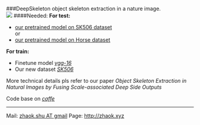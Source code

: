 ###DeepSkeleton
object skeleton extraction in a nature image.    
![](http://7xn7wz.com1.z0.glb.clouddn.com/DeepSkeleton.png?imageView2/2/w/500)
####Needed:
**For test:**  
* [our pretrained model on SK506 dataset](http://7xocv2.dl1.z0.glb.clouddn.com/sk506_it14k.caffemodel)  
  or
* [our pretrained model on Horse dataset](http://7xocv2.dl1.z0.glb.clouddn.com/horse_it14k.caffemodel)  

**For train:**  
* Finetune model [*vgg-16*](http://7xocv2.dl1.z0.glb.clouddn.com/5stage-vgg.caffemodel)  
* Our new dataset [*SK506*](http://7xocv2.dl1.z0.glb.clouddn.com/sk506.tar.gz)  

More technical details pls refer to our paper *Object Skeleton Extraction in Natural Images by Fusing Scale-associated Deep Side Outputs*  

Code base on [*caffe*](http://caffe.berkeleyvision.org/)  

***  

Mail: [zhaok.shu AT gmail](#) Page: <http://zhaok.xyz>
